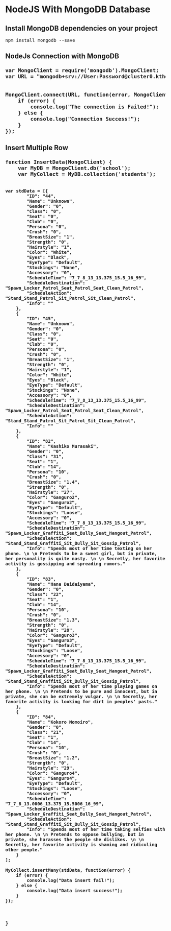 <h1>NodeJS With MongoDB Database</h1>

<!-- installation -->
<h2>Install MongoDB dependencies on your project</h2>
<pre>npm install mongodb --save</pre>

<!-- connection node with MongoDB -->
<h2>NodeJs Connection with MongoDB</h2>
<h3>
    <pre>
var MongoClient = require('mongodb').MongoClient;
var URL = "mongodb+srv://User:Password@cluster0.kthq4.mongodb.net/?retryWrites=true&w=majority";
<br/>
MongoClient.connect(URL, function(error, MongoClient) {
    if (error) {
        console.log("The connection is Failed!");
    } else {
        console.log("Connection Success!");
    }
});
</pre>
</h3>

<!-- insert one row -->
<h2>Insert Multiple Row</h2>

<h3>
    <pre>
function InsertData(MongoClient) {
    var MyDB = MongoClient.db('school');
    var MyCollect = MyDB.collection('students');

    var stdData = [{
            "ID": "44",
            "Name": "Unknown",
            "Gender": "0",
            "Class": "0",
            "Seat": "0",
            "Club": "0",
            "Persona": "0",
            "Crush": "0",
            "BreastSize": "1",
            "Strength": "0",
            "Hairstyle": "1",
            "Color": "White",
            "Eyes": "Black",
            "EyeType": "Default",
            "Stockings": "None",
            "Accessory": "0",
            "ScheduleTime": "7_7_8_13_13.375_15.5_16_99",
            "ScheduleDestination": "Spawn_Locker_Patrol_Seat_Patrol_Seat_Clean_Patrol",
            "ScheduleAction": "Stand_Stand_Patrol_Sit_Patrol_Sit_Clean_Patrol",
            "Info": ""
        },
        {
            "ID": "45",
            "Name": "Unknown",
            "Gender": "0",
            "Class": "0",
            "Seat": "0",
            "Club": "0",
            "Persona": "0",
            "Crush": "0",
            "BreastSize": "1",
            "Strength": "0",
            "Hairstyle": "1",
            "Color": "White",
            "Eyes": "Black",
            "EyeType": "Default",
            "Stockings": "None",
            "Accessory": "0",
            "ScheduleTime": "7_7_8_13_13.375_15.5_16_99",
            "ScheduleDestination": "Spawn_Locker_Patrol_Seat_Patrol_Seat_Clean_Patrol",
            "ScheduleAction": "Stand_Stand_Patrol_Sit_Patrol_Sit_Clean_Patrol",
            "Info": ""
        },
        {
            "ID": "82",
            "Name": "Kashiko Murasaki",
            "Gender": "0",
            "Class": "31",
            "Seat": "1",
            "Club": "14",
            "Persona": "10",
            "Crush": "0",
            "BreastSize": "1.4",
            "Strength": "0",
            "Hairstyle": "27",
            "Color": "Ganguro2",
            "Eyes": "Ganguro2",
            "EyeType": "Default",
            "Stockings": "Loose",
            "Accessory": "0",
            "ScheduleTime": "7_7_8_13_13.375_15.5_16_99",
            "ScheduleDestination": "Spawn_Locker_Graffiti_Seat_Bully_Seat_Hangout_Patrol",
            "ScheduleAction": "Stand_Stand_Graffiti_Sit_Bully_Sit_Gossip_Patrol",
            "Info": "Spends most of her time texting on her phone. \n \n Pretends to be a sweet girl, but in private, her personality is quite nasty. \n \n Secretly, her favorite activity is gossipping and spreading rumors."
        },
        {
            "ID": "83",
            "Name": "Hana Daidaiyama",
            "Gender": "0",
            "Class": "22",
            "Seat": "1",
            "Club": "14",
            "Persona": "10",
            "Crush": "0",
            "BreastSize": "1.3",
            "Strength": "0",
            "Hairstyle": "28",
            "Color": "Ganguro3",
            "Eyes": "Ganguro3",
            "EyeType": "Default",
            "Stockings": "Loose",
            "Accessory": "0",
            "ScheduleTime": "7_7_8_13_13.375_15.5_16_99",
            "ScheduleDestination": "Spawn_Locker_Graffiti_Seat_Bully_Seat_Hangout_Patrol",
            "ScheduleAction": "Stand_Stand_Graffiti_Sit_Bully_Sit_Gossip_Patrol",
            "Info": "Spends most of her time playing games on her phone. \n \n Pretends to be pure and innocent, but in private, she can be extremely vulgar. \n \n Secretly, her favorite activity is looking for dirt in peoples' pasts."
        },
        {
            "ID": "84",
            "Name": "Kokoro Momoiro",
            "Gender": "0",
            "Class": "21",
            "Seat": "1",
            "Club": "14",
            "Persona": "10",
            "Crush": "0",
            "BreastSize": "1.2",
            "Strength": "0",
            "Hairstyle": "29",
            "Color": "Ganguro4",
            "Eyes": "Ganguro4",
            "EyeType": "Default",
            "Stockings": "Loose",
            "Accessory": "0",
            "ScheduleTime": "7_7_8_13.0006_13.375_15.5006_16_99",
            "ScheduleDestination": "Spawn_Locker_Graffiti_Seat_Bully_Seat_Hangout_Patrol",
            "ScheduleAction": "Stand_Stand_Graffiti_Sit_Bully_Sit_Gossip_Patrol",
            "Info": "Spends most of her time taking selfies with her phone. \n \n Pretends to oppose bullying, but in private, she harasses the people she dislikes. \n \n Secretly, her favorite activity is shaming and ridiculing other people."
        }
    ];

    MyCollect.insertMany(stdData, function(error) {
        if (error) {
            console.log("Data insert fail!");
        } else {
            console.log("Data insert success!");
        }
    });
}
    </pre>
    </h4>